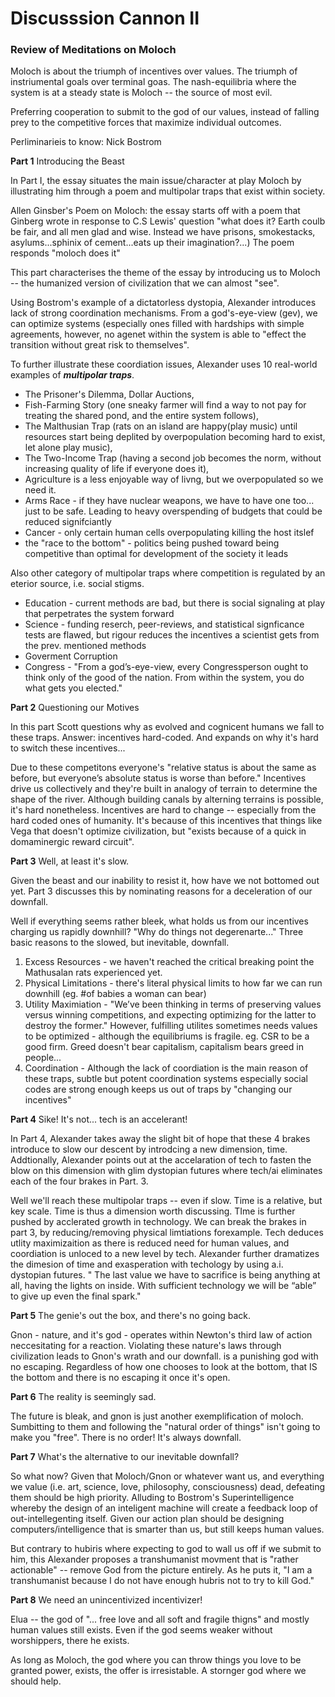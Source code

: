 # Discusssion Cannon II 

### Review of Meditations on Moloch


Moloch is about the triumph of incentives over values. The triumph of instriumental goals over terminal goas. The nash-equilibria where the system is at a steady state is Moloch -- the source of most evil. 


Preferring cooperation to submit to the god of our values, instead of falling prey to the competitive forces that maximize individual outcomes.


Perliminarieis to know: 
Nick Bostrom 

**Part 1** Introducing the Beast 

In Part I, the essay situates the main issue/character at play Moloch by illustrating him through a poem and multipolar traps that exist within society. 

Allen Ginsber's Poem on Moloch: the essay starts off with a poem that Ginberg wrote in response to C.S Lewis' question "what does it? Earth coulb be fair, and all men glad and wise. Instead we have prisons, smokestacks, asylums...sphinix of cement...eats up their imagination?...) The poem responds "moloch does it"

This part characterises the theme of the essay by introducing us to Moloch -- the humanized version of civilization that we can almost "see". 

Using Bostrom's example of a dictatorless dystopia, Alexander introduces lack of strong coordination mechanisms. From a god's-eye-view (gev), we can optimize systems (especially ones filled with hardships with simple agreements, however, no agenet within the system is able to "effect the transition without great risk to themselves". 

To further illustrate these coordiation issues, Alexander uses 10 real-world examples of ***multipolar traps***. 
 - The Prisoner's Dilemma, Dollar Auctions,
 - Fish-Farming Story (one sneaky farmer will find a way to not pay for treating the shared pond, and the entire system follows), 
 - The Malthusian Trap (rats on an island are happy(play music) until resources start being deplited by overpopulation becoming hard to exist, let alone play music), 
 - The Two-Income Trap (having a second job becomes the norm, without increasing quality of life if everyone does it), 
 - Agriculture is a less enjoyable way of livng, but we overpopulated so we need it.
 - Arms Race - if they have nuclear weapons, we have to have one too... just to be safe. Leading to heavy overspending of budgets that could be reduced signifciantly 
 - Cancer - only certain human cells overpopulating killing the host itslef
 - the "race to the bottom" - politics being pushed toward being competitive than optimal for development of the society it leads 

Also other category of multipolar traps where competition is regulated by an eterior source, i.e. social stigms. 

- Education - current methods are bad, but there is social signaling at play that perpetrates the system forward
- Science - funding reserch, peer-reviews, and statistical signficance tests are flawed, but rigour reduces the incentives a scientist gets from the prev. mentioned methods
- Goverment Corruption
- Congress - "From a god’s-eye-view, every Congressperson ought to think only of the good of the nation. From within the system, you do what gets you elected."

**Part 2** Questioning our Motives


In this part Scott questions why as evolved and cognicent humans we fall to these traps. Answer: incentives hard-coded. And expands on why it's hard to switch these incentives...


Due to these competitons everyone's "relative status is about the same as before, but everyone’s absolute status is worse than before." Incentives drive us collectively and they're built in analogy of terrain to determine the shape of the river. Although building canals by alterning terrains is possible, it's hard nonetheless. Incentives are hard to change -- especially from the hard coded ones of humanity. It's because of this incentives that things like Vega that doesn't optimize civilization, but "exists because of a quick in domaminergic reward circuit". 

**Part 3** Well, at least it's slow. 

Given the beast and our inability to resist it, how have we not bottomed out yet. Part 3 discusses this by nominating reasons for a deceleration of our downfall.


Well if everything seems rather bleek, what holds us from our incentives charging us rapidly downhill? "Why do things not degerenarte..." Three basic reasons to the slowed, but inevitable, downfall. 
1. Excess Resources - we haven't reached the critical breaking point the Mathusalan rats experienced yet. 
2. Physical Limitations - there's literal physical limits to how far we can run downhill (eg. #of babies a woman can bear)
3. Utility Maximiation - "We’ve been thinking in terms of preserving values versus winning competitions, and expecting optimizing for the latter to destroy the former." However, fulfilling utilites sometimes needs values to be optimized - although the equilibriums is fragile. eg. CSR to be a good firm. Greed doesn't bear capitalism, capitalism bears greed in people...  
4. Coordination - Although the lack of coordiation is the main reason of these traps, subtle but potent coordination systems especially social codes are strong enough keeps us out of traps by "changing our incentives"

**Part 4** Sike! It's not... tech is an accelerant! 

In Part 4, Alexander takes away the slight bit of hope that these 4 brakes introduce to slow our descent by introdcing a new dimension, time. Addtionally, Alexander points out at the accelaration of tech to fasten the blow on this dimension with glim dystopian futures where tech/ai eliminates each of the four brakes in Part. 3. 


Well we'll reach these multipolar traps -- even if slow. Time is a relative, but key scale. Time is thus a dimension worth discussing. TIme is further pushed by acclerated growth in technology. We can break the brakes in part 3, by reducing/removing physical limtiations forexample. Tech deduces utlity maximizaition as there is reduced need for human values, and coordiation is unloced to a new level by tech. Alexander further dramatizes the dimesion of time and exasperation with techology by using a.i. dystopian futures. " The last value we have to sacrifice is being anything at all, having the lights on inside. With sufficient technology we will be “able” to give up even the final spark."

**Part 5** The genie's out the box, and there's no going back. 

Gnon - nature, and it's god - operates within Newton's third law of action neccesitating for a reaction. Violating these nature's laws through civilization leads to Gnon's wrath and our downfall. is a punishing god with no escaping. Regardless of how one chooses to look at the bottom, that IS the bottom and there is no escaping it once it's open.  

**Part 6** The reality is seemingly sad. 

The future is bleak, and gnon is just another exemplification of moloch. Sumbitting to them and following the "natural order of things" isn't going to make you "free". There is no order! It's always downfall. 

**Part 7** What's the alternative to our inevitable downfall?

So what now? Given that Moloch/Gnon or whatever want us, and everything we value (i.e. art, science, love, philosophy, consciousness) dead, defeating them should be high priority. Alluding to Bostrom's Superintelligence whereby the design of an inteligent machine will create a feedback loop of out-intellegenting itself. Given our action plan should be designing computers/intelligence that is smarter than us, but still keeps human values. 

But contrary to hubiris where expecting to god to wall us off if we submit to him, this Alexander proposes a transhumanist movment that is "rather actionable" -- remove God from the picture entirely. As he puts it, "I am a transhumanist because I do not have enough hubris not to try to kill God."


**Part 8** We need an unincentivized incentivizer! 

Elua -- the god of "... free love and all soft and fragile thigns" and mostly human values still exists. Even if the god seems weaker without worshippers, there he exists. 

As long as Moloch, the god where you can throw things you love to be granted power, exists, the offer is irresistable. A stornger god where we should help. 

